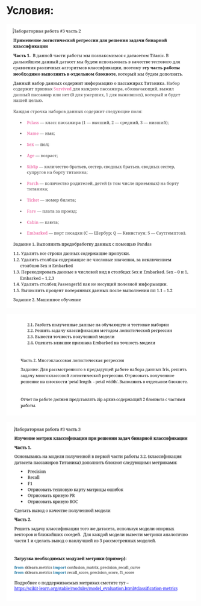 # Условия:

![task2.1](./02_01_task.png "task2.1")

![task2.2](./02_02_task.png "task2.2")

![task3](./03_task.png "task3")
